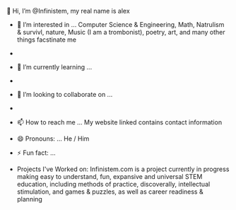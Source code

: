  👋 Hi, I’m @Infinistem, my real name is alex
  
- 👀 I’m interested in ...
  Computer Science & Engineering, Math, Natrulism & survivl, nature, Music (I am a trombonist), poetry, art, and many other things facstinate me
- 
- 🌱 I’m currently learning ...
- 
- 💞️ I’m looking to collaborate on ...
- 
- 📫 How to reach me ...
  My website linked contains contact information
- 😄 Pronouns: ...
  He / Him
- ⚡ Fun fact: ...

- Projects I've Worked on:
  Infinistem.com is a project currently in progress making easy to understand, fun, expansive and universal STEM education,
  including methods of practice, discoverally, intellectual stimulation, and games & puzzles, as well as career readiness & planning

<!---
Infinistem/Infinistem is a ✨ special ✨ repository because its `README.md` (this file) appears on your GitHub profile.
You can click the Preview link to take a look at your changes.
--->
